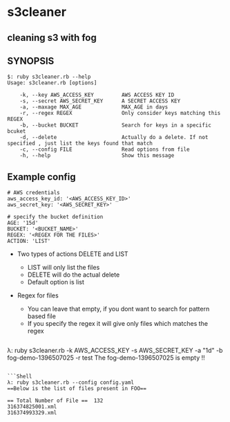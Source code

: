 s3cleaner
=========

## cleaning s3 with fog

## SYNOPSIS
```
$: ruby s3cleaner.rb --help
Usage: s3cleaner.rb [options]

    -k, --key AWS_ACCESS_KEY         AWS ACCESS KEY ID
    -s, --secret AWS_SECRET_KEY      A SECRET ACCESS KEY
    -a, --maxage MAX_AGE             MAX_AGE in days
    -r, --regex REGEX                Only consider keys matching this REGEX
    -b, --bucket BUCKET              Search for keys in a specific bcuket
    -d, --delete                     Actually do a delete. If not specified , just list the keys found that match
    -c, --config FILE                Read options from file
    -h, --help                       Show this message
```

## Example config

```
# AWS credentials
aws_access_key_id: '<AWS_ACCESS_KEY_ID>'
aws_secret_key: '<AWS_SECRET_KEY>'

# specify the bucket definition
AGE: '15d'
BUCKET: '<BUCKET_NAME>'
REGEX: '<REGEX FOR THE FILES>'
ACTION: 'LIST'

```
- Two types of actions DELETE and LIST
  - LIST will only list the files
  - DELETE will do the actual delete
  - Default option is list
   
- Regex for files
  - You can leave that empty, if you dont want to search for pattern based file
  - If you specify the regex it will give only files which matches the regex


  ```Shell
λ: ruby s3cleaner.rb -k AWS_ACCESS_KEY  -s AWS_SECRET_KEY -a "1d" -b fog-demo-1396507025 -r test
The fog-demo-1396507025 is empty !!
  ```
  
  ```Shell
λ: ruby s3cleaner.rb --config config.yaml
==Below is the list of files present in FOO==

 == Total Number of File ==  132
316374825001.xml
316374993329.xml
  ```


